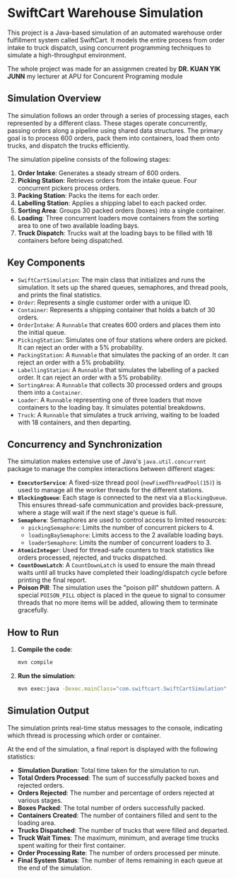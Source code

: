# SwiftCart Warehouse Simulation

This project is a Java-based simulation of an automated warehouse order fulfillment system called SwiftCart. It models the entire process from order intake to truck dispatch, using concurrent programming techniques to simulate a high-throughput environment.

The whole project was made for an assignmen created by **DR. KUAN YIK JUNN** my lecturer at APU for Concurent Programing module

## Simulation Overview

The simulation follows an order through a series of processing stages, each represented by a different class. These stages operate concurrently, passing orders along a pipeline using shared data structures. The primary goal is to process 600 orders, pack them into containers, load them onto trucks, and dispatch the trucks efficiently.

The simulation pipeline consists of the following stages:

1.  **Order Intake**: Generates a steady stream of 600 orders.
2.  **Picking Station**: Retrieves orders from the intake queue. Four concurrent pickers process orders.
3.  **Packing Station**: Packs the items for each order.
4.  **Labelling Station**: Applies a shipping label to each packed order.
5.  **Sorting Area**: Groups 30 packed orders (boxes) into a single container.
6.  **Loading**: Three concurrent loaders move containers from the sorting area to one of two available loading bays.
7.  **Truck Dispatch**: Trucks wait at the loading bays to be filled with 18 containers before being dispatched.

## Key Components

-   `SwiftCartSimulation`: The main class that initializes and runs the simulation. It sets up the shared queues, semaphores, and thread pools, and prints the final statistics.
-   `Order`: Represents a single customer order with a unique ID.
-   `Container`: Represents a shipping container that holds a batch of 30 orders.
-   `OrderIntake`: A `Runnable` that creates 600 orders and places them into the initial queue.
-   `PickingStation`: Simulates one of four stations where orders are picked. It can reject an order with a 5% probability.
-   `PackingStation`: A `Runnable` that simulates the packing of an order. It can reject an order with a 5% probability.
-   `LabellingStation`: A `Runnable` that simulates the labelling of a packed order. It can reject an order with a 5% probability.
-   `SortingArea`: A `Runnable` that collects 30 processed orders and groups them into a `Container`.
-   `Loader`: A `Runnable` representing one of three loaders that move containers to the loading bay. It simulates potential breakdowns.
-   `Truck`: A `Runnable` that simulates a truck arriving, waiting to be loaded with 18 containers, and then departing.

## Concurrency and Synchronization

The simulation makes extensive use of Java's `java.util.concurrent` package to manage the complex interactions between different stages:

-   **`ExecutorService`**: A fixed-size thread pool (`newFixedThreadPool(15)`) is used to manage all the worker threads for the different stations.
-   **`BlockingQueue`**: Each stage is connected to the next via a `BlockingQueue`. This ensures thread-safe communication and provides back-pressure, where a stage will wait if the next stage's queue is full.
-   **`Semaphore`**: Semaphores are used to control access to limited resources:
    -   `pickingSemaphore`: Limits the number of concurrent pickers to 4.
    -   `loadingBaySemaphore`: Limits access to the 2 available loading bays.
    -   `loaderSemaphore`: Limits the number of concurrent loaders to 3.
-   **`AtomicInteger`**: Used for thread-safe counters to track statistics like orders processed, rejected, and trucks dispatched.
-   **`CountDownLatch`**: A `CountDownLatch` is used to ensure the main thread waits until all trucks have completed their loading/dispatch cycle before printing the final report.
-   **Poison Pill**: The simulation uses the "poison pill" shutdown pattern. A special `POISON_PILL` object is placed in the queue to signal to consumer threads that no more items will be added, allowing them to terminate gracefully.

## How to Run

1.  **Compile the code**:
    ```bash
    mvn compile
    ```
2.  **Run the simulation**:
    ```bash
    mvn exec:java -Dexec.mainClass="com.swiftcart.SwiftCartSimulation"
    ```

## Simulation Output

The simulation prints real-time status messages to the console, indicating which thread is processing which order or container.

At the end of the simulation, a final report is displayed with the following statistics:
-   **Simulation Duration**: Total time taken for the simulation to run.
-   **Total Orders Processed**: The sum of successfully packed boxes and rejected orders.
-   **Orders Rejected**: The number and percentage of orders rejected at various stages.
-   **Boxes Packed**: The total number of orders successfully packed.
-   **Containers Created**: The number of containers filled and sent to the loading area.
-   **Trucks Dispatched**: The number of trucks that were filled and departed.
-   **Truck Wait Times**: The maximum, minimum, and average time trucks spent waiting for their first container.
-   **Order Processing Rate**: The number of orders processed per minute.
-   **Final System Status**: The number of items remaining in each queue at the end of the simulation.
